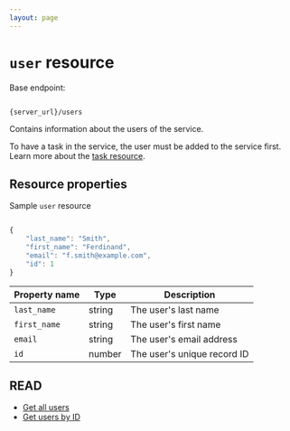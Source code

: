 ```yaml
---
layout: page
---
```


# `user` resource

Base endpoint:

```shell

{server_url}/users
```

Contains information about the users of the service.

To have a task in the service, the user must be added to
the service first. Learn more about the [task resource](task.md).

## Resource properties

Sample `user` resource

```js

{
    "last_name": "Smith",
    "first_name": "Ferdinand",
    "email": "f.smith@example.com",
    "id": 1
}
```

| Property name | Type | Description |
| ------------- | ----------- | ----------- |
| `last_name` | string | The user's last name |
| `first_name` | string | The user's first name |
| `email` | string | The user's email address |
| `id` | number | The user's unique record ID |

## READ

* [Get all users](users-get-all-users.md)
* [Get users by ID](users-get-user-by-id.md)
